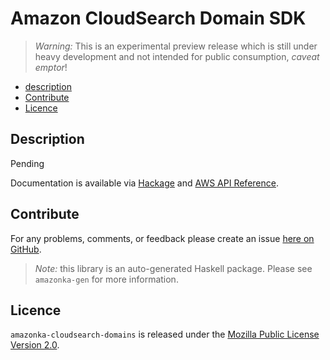 # Amazon CloudSearch Domain SDK

> _Warning:_ This is an experimental preview release which is still under heavy development and not intended for public consumption, _caveat emptor_!

* [description](#description)
* [Contribute](#contribute)
* [Licence](#licence)

## Description

Pending

Documentation is available via [Hackage](http://hackage.haskell.org/package/amazonka-cloudsearch-domains)
and [AWS API Reference]().


## Contribute

For any problems, comments, or feedback please create an issue [here on GitHub](https://github.com/brendanhay/amazonka/issues).

> _Note:_ this library is an auto-generated Haskell package. Please see `amazonka-gen` for more information.


## Licence

`amazonka-cloudsearch-domains` is released under the [Mozilla Public License Version 2.0](http://www.mozilla.org/MPL/).
